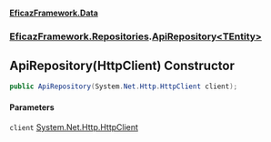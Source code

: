 #### [EficazFramework.Data](EficazFrameworkData.md 'EficazFramework Data')
### [EficazFramework.Repositories](EficazFrameworkData.md#EficazFramework.Repositories 'EficazFramework.Repositories').[ApiRepository&lt;TEntity&gt;](EficazFramework.Repositories/ApiRepository_TEntity_.md 'EficazFramework.Repositories.ApiRepository<TEntity>')

## ApiRepository(HttpClient) Constructor

```csharp
public ApiRepository(System.Net.Http.HttpClient client);
```
#### Parameters

<a name='EficazFramework.Repositories.ApiRepository_TEntity_.ApiRepository(System.Net.Http.HttpClient).client'></a>

`client` [System.Net.Http.HttpClient](https://docs.microsoft.com/en-us/dotnet/api/System.Net.Http.HttpClient 'System.Net.Http.HttpClient')